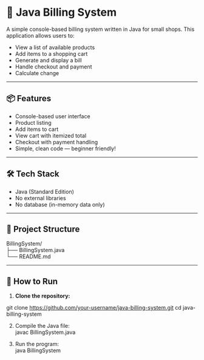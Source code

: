 # 🧾 Java Billing System

A simple console-based billing system written in Java for small shops. This application allows users to:

- View a list of available products
- Add items to a shopping cart
- Generate and display a bill
- Handle checkout and payment
- Calculate change

---

## 📦 Features

- Console-based user interface
- Product listing
- Add items to cart
- View cart with itemized total
- Checkout with payment handling
- Simple, clean code — beginner friendly!

---

## 🛠️ Tech Stack

- Java (Standard Edition)
- No external libraries
- No database (in-memory data only)

---
## 🧱 Project Structure

BillingSystem/<br>
├── BillingSystem.java<br>
└── README.md<br>


---

## 🚀 How to Run

1. **Clone the repository:**

git clone https://github.com/your-username/java-billing-system.git
cd java-billing-system

2. Compile the Java file:<br>
javac BillingSystem.java

3. Run the program:<br>
java BillingSystem












